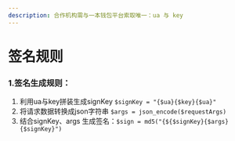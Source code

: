 ```yaml
---
description: 合作机构需与一本钱包平台索取唯一：ua 与 key
---
```


# 签名规则

### 1.签名生成规则：

1. 利用ua与key拼装生成signKey `$signKey = "{$ua}{$key}{$ua}"`
2. 将请求数据转换成json字符串 `$args = json_encode($requestArgs)`
3. 结合signKey、args 生成签名：`$sign = md5("{${$signKey}{$args}{$signKey}")`



